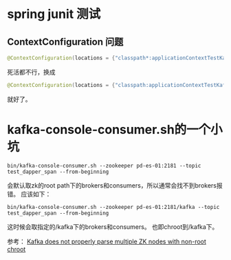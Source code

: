 
# spring junit 测试

## ContextConfiguration 问题 

```java
@ContextConfiguration(locations = {"classpath*:applicationContextTestKafkaCollector.xml"})
```
死活都不行，换成
```java
@ContextConfiguration(locations = {"classpath:applicationContextTestKafkaCollector.xml"})
```
就好了。


# kafka-console-consumer.sh的一个小坑
```
bin/kafka-console-consumer.sh --zookeeper pd-es-01:2181 --topic test_dapper_span --from-beginning
```

会默认取zk的root path下的brokers和consumers，所以通常会找不到brokers报错。
应该如下：

```
bin/kafka-console-consumer.sh --zookeeper pd-es-01:2181/kafka --topic test_dapper_span --from-beginning
```

这时候会取指定的/kafka下的brokers和consumers。 也即chroot到/kafka下。


参考： [Kafka does not properly parse multiple ZK nodes with non-root chroot](https://issues.apache.org/jira/browse/KAFKA-1664)

